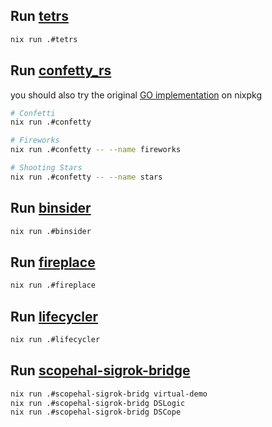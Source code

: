 ## Run [tetrs](https://github.com/Strophox/tetrs)
```bash
nix run .#tetrs
```

## Run [confetty_rs](https://github.com/Handfish/confetty_rs)
you should also try the original [GO implementation](https://search.nixos.org/packages?channel=unstable&show=confetty&from=0&size=50&sort=relevance&type=packages&query=confetty) on nixpkg
```bash
# Confetti
nix run .#confetty

# Fireworks
nix run .#confetty -- --name fireworks

# Shooting Stars
nix run .#confetty -- --name stars
```

## Run [binsider](https://github.com/orhun/binsider)
```bash
nix run .#binsider
```

## Run [fireplace](https://github.com/Wyatt915/fireplace)
```bash
nix run .#fireplace
```

## Run [lifecycler](https://github.com/cxreiff/lifecycler)
```bash
nix run .#lifecycler
```

## Run [scopehal-sigrok-bridge](https://github.com/ngscopeclient/scopehal-sigrok-bridge)
```bash
nix run .#scopehal-sigrok-bridg virtual-demo
nix run .#scopehal-sigrok-bridg DSLogic
nix run .#scopehal-sigrok-bridg DSCope
```
